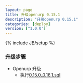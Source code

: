 ```yaml
---
layout: page
title: 升级openurp 0.15.1
description: "升级openurp 0.15.1"
categories: [deploy]
version: ["1.0.0"]
---
```

{% include JB/setup %}

### 升级步骤


* Openurp 升级
  - 执行[0.15.0_0.16.1.sql](/model/ddl/openurp/migrate/0.15.0_0.16.1.sql)

